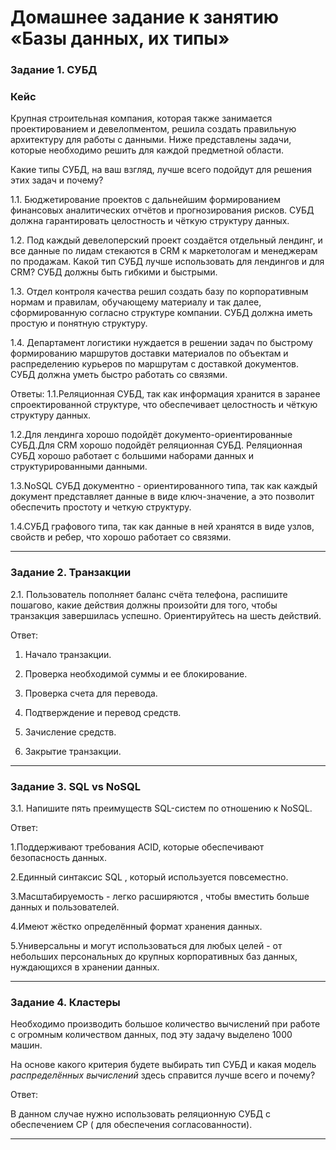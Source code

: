 # Домашнее задание к занятию «Базы данных, их типы»

### Задание 1. СУБД

### Кейс
Крупная строительная компания, которая также занимается проектированием и девелопментом, решила создать 
правильную архитектуру для работы с данными. Ниже представлены задачи, которые необходимо решить для
каждой предметной области. 

Какие типы СУБД, на ваш взгляд, лучше всего подойдут для решения этих задач и почему? 
 
1.1. Бюджетирование проектов с дальнейшим формированием финансовых аналитических отчётов и прогнозирования рисков.
СУБД должна гарантировать целостность и чёткую структуру данных.

1.2. Под каждый девелоперский проект создаётся отдельный лендинг, и все данные по лидам стекаются в CRM к 
маркетологам и менеджерам по продажам. Какой тип СУБД лучше использовать для лендингов и для CRM? 
СУБД должны быть гибкими и быстрыми.

1.3. Отдел контроля качества решил создать базу по корпоративным нормам и правилам, обучающему материалу 
и так далее, сформированную согласно структуре компании. СУБД должна иметь простую и понятную структуру.

1.4. Департамент логистики нуждается в решении задач по быстрому формированию маршрутов доставки материалов 
по объектам и распределению курьеров по маршрутам с доставкой документов. СУБД должна уметь быстро работать
со связями.

Ответы:
1.1.Реляционная СУБД, так как информация хранится в заранее спроектированной структуре, что обеспечивает целостность и чёткую структуру данных.

1.2.Для лендинга хорошо подойдёт документо-ориентированные СУБД.Для CRM хорошо подойдёт реляционная СУБД. Реляционная СУБД хорошо работает с большими наборами данных и структурированными данными.

1.3.NoSQL СУБД документно - ориентированного типа, так как каждый документ представляет данные в виде ключ-значение, а это позволит обеспечить простоту и четкую структуру.

1.4.СУБД графового типа, так как данные в ней хранятся в виде узлов, свойств и ребер, что хорошо работает со связями.


---

### Задание 2. Транзакции

2.1. Пользователь пополняет баланс счёта телефона, распишите пошагово, какие действия должны произойти для того, чтобы 
транзакция завершилась успешно. Ориентируйтесь на шесть действий.

Ответ:

1. Начало транзакции.

2. Проверка необходимой суммы и ее блокирование.

3. Проверка счета для перевода.

4. Подтверждение и перевод средств.

5. Зачисление средств.

6. Закрытие транзакции.

---

### Задание 3. SQL vs NoSQL

3.1. Напишите пять преимуществ SQL-систем по отношению к NoSQL. 

Ответ:

1.Поддерживают требования ACID, которые обеспечивают безопасность данных.

2.Единный синтаксис SQL , который используется повсеместно.

3.Масштабируемость - легко расширяются , чтобы вместить больше данных и пользователей.

4.Имеют жёстко определённый формат хранения данных.

5.Универсальны и могут использоваться для любых целей - от небольших персональных до крупных корпоративных баз данных, нуждающихся в хранении данных.

---

### Задание 4. Кластеры

Необходимо производить большое количество вычислений при работе с огромным количеством данных, под эту задачу 
выделено 1000 машин. 

На основе какого критерия будете выбирать тип СУБД и какая модель *распределённых вычислений* 
здесь справится лучше всего и почему?

Ответ:

В данном случае нужно использовать реляционную СУБД  с обеспечением CP ( для обеспечения согласованности).


---

